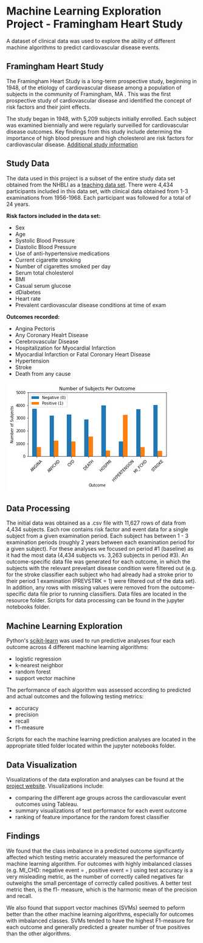 # Machine Learning Exploration Project - Framingham Heart Study

A dataset of clinical data was used to explore the ability of different machine algorithms to predict cardiovascular disease events.

## Framingham Heart Study

The Framingham Heart Study is a long-term prospective study, beginning in 1948, of the etiology of cardiovascular disease among a population of subjects in the community of Framingham, MA .  This was the first prospective study of cardiovascular disease and identified the concept of risk factors and their joint effects.

The study began in 1948, with 5,209 subjects initially enrolled. Each subject was examined biennially and were regularly surveilled for cardiovascular disease outcomes. Key findings from this study include determing the importance of high blood pressure and high cholesterol are risk factors for cardiovascular disease.  [Additional study information](https://www.nhlbi.nih.gov/science/framingham-heart-study-fhs)

## Study Data

The data used in this project is a subset of the entire study data set obtained from the NHBLI as a [teaching data set](https://biolincc.nhlbi.nih.gov/teaching/). There were 4,434 participants included in this data set, with clinical data obtained from 1-3 examinations from 1956-1968. Each participant was followed for a total of 24 years. 

**Risk factors included in the data set:**
* Sex
* Age
* Systolic Blood Pressure	
* Diastolic Blood Pressure
* Use of anti-hypertensive medications
* Current cigarette smoking
* Number of cigarettes smoked per day
* Serum total cholesterol
* BMI			
* Casual serum glucose
* dDiabetes		
* Heart rate
* Prevalent cardiovascular disease conditions at time of exam

**Outcomes recorded:**
* Angina Pectoris	
* Any Coronary Healrt Disease
* Cerebrovascular Disease
* Hospitalization for Myocardial Infarction
* Myocardial Infarction or Fatal Coronary Heart Disease
* Hypertension
* Stroke
* Death from any cause

![subjects per outcome](Images/subjects_per_outcome.png)


## Data Processing

The initial data was obtained as a .csv file with 11,627 rows of data from 4,434 subjects. Each row contains risk factor and event data for a single subject from a given examination period. Each subject has between 1 - 3 examination periods (roughly 2 years between each examination period for a given subject). For these analyses we focused on period #1 (baseline) as it had the most data (4,434 subjects vs. 3,263 subjects in period #3). An outcome-specific data file was generated for each outcome, in which the subjects with the relevant prevelant disease condition were filtered out (e.g. for the stroke classifier each subject who had already had a stroke prior to their period 1 examination (PREVSTRK = 1) were filtered out of the data set). In addition, any rows with missing values were removed from the outcome-specific data file prior to running classifiers.  Data files are located in the resource folder.  Scripts for data processing can be found in the jupyter notebooks folder.


## Machine Learning Exploration

Python's [scikit-learn](https://scikit-learn.org/stable/index.html) was used to run predictive analyses four each outcome across 4 different machine learning algorithms:
* logistic regression
* k-nearest neighbor
* random forest
* support vector machine

The performance of each algorithm was assessed according to predicted and actual outcomes and the following testing metrics:
* accuracy	
* precision
* recall
* f1-measure

Scripts for each the machine learning prediction analyses are located in the appropriate titled folder located within the jupyter notebooks folder.


## Data Visualization

Visualizations of the data exploration and analyses can be found at the [project website](https://kmcgrath88.github.io/FraminghamML-Project/summary.html).  Visualizations include:
 * comparing the different age groups across the cardiovascular event outcomes using Tableau.
 * summary visualizations of test performance for each event outcome
 * ranking of feature importance for the random forest classifier


## Findings

We found that the class imbalance in a predicted outcome significantly affected which testing metric accurately measured the performance of machine learning algorithm.  For outcomes with highly imbalanced classes (e.g. MI_CHD: negative event = , positive event =  ) using test accuracy is a very misleading metric, as the number of correctly called negatives far outweighs the small percentage of correctly called positives.  A better test metric then, is the f1- measure, which is the harmonic mean of the precision and recall.  

We also found that support vector machines (SVMs) seemed to peform better than the other machine learning algorithms, especially for outcomes with imbalanced classes.  SVMs tended to have the highest F1-measure for each outcome and generally predicted a greater number of true positives than the other algorithms.
